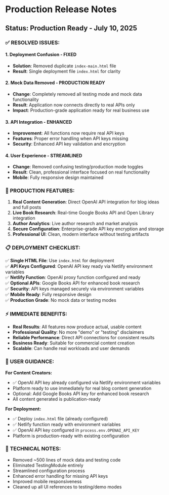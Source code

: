 # Production Release Notes

## Status: Production Ready - July 10, 2025

### ✅ **RESOLVED ISSUES:**

#### 1. **Deployment Confusion** - FIXED
- **Solution**: Removed duplicate `index-main.html` file
- **Result**: Single deployment file `index.html` for clarity

#### 2. **Mock Data Removed** - PRODUCTION READY
- **Change**: Completely removed all testing mode and mock data functionality
- **Result**: Application now connects directly to real APIs only
- **Impact**: Production-grade application ready for real business use

#### 3. **API Integration** - ENHANCED
- **Improvement**: All functions now require real API keys
- **Features**: Proper error handling when API keys missing
- **Security**: Enhanced API key validation and encryption

#### 4. **User Experience** - STREAMLINED
- **Change**: Removed confusing testing/production mode toggles
- **Result**: Clean, professional interface focused on real functionality
- **Mobile**: Fully responsive design maintained

### 🚀 **PRODUCTION FEATURES:**

1. **Real Content Generation**: Direct OpenAI API integration for blog ideas and full posts
2. **Live Book Research**: Real-time Google Books API and Open Library integration  
3. **Author Analytics**: Live author research and market analysis
4. **Secure Configuration**: Enterprise-grade API key encryption and storage
5. **Professional UI**: Clean, modern interface without testing artifacts

### 📋 **DEPLOYMENT CHECKLIST:**

✅ **Single HTML File**: Use `index.html` for deployment  
✅ **API Keys Configured**: OpenAI API key ready via Netlify environment variables  
✅ **Netlify Function**: OpenAI proxy function configured and ready  
✅ **Optional APIs**: Google Books API for enhanced book research  
✅ **Security**: API keys managed securely via environment variables  
✅ **Mobile Ready**: Fully responsive design  
✅ **Production Grade**: No mock data or testing modes  

### ⚡ **IMMEDIATE BENEFITS:**

- **Real Results**: All features now produce actual, usable content
- **Professional Quality**: No more "demo" or "testing" disclaimers
- **Reliable Performance**: Direct API connections for consistent results
- **Business Ready**: Suitable for commercial content creation
- **Scalable**: Can handle real workloads and user demands

### 🎯 **USER GUIDANCE:**

**For Content Creators:**
- ✅ OpenAI API key already configured via Netlify environment variables
- Platform ready to use immediately for real blog content generation
- Optional: Add Google Books API key for enhanced book research
- All content generated is publication-ready

**For Deployment:**
- ✅ Deploy `index.html` file (already configured)
- ✅ Netlify function ready with environment variables
- ✅ OpenAI API key configured in `process.env.OPENAI_API_KEY`
- Platform is production-ready with existing configuration

### 🔧 **TECHNICAL NOTES:**

- Removed ~500 lines of mock data and testing code
- Eliminated TestingModule entirely
- Streamlined configuration process
- Enhanced error handling for missing API keys
- Improved mobile responsiveness
- Cleaned up all UI references to testing/demo modes
